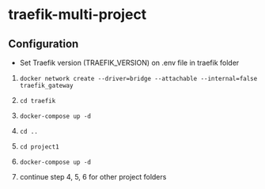 # traefik-multi-project


## Configuration


- Set Traefik version (TRAEFIK_VERSION) on .env file in traefik folder 




1. `docker network create --driver=bridge --attachable --internal=false traefik_gateway`

2. `cd traefik`

3. `docker-compose up -d`

4. `cd ..`

5. `cd project1`

6. `docker-compose up -d`

7. continue step 4, 5, 6 for other project folders
